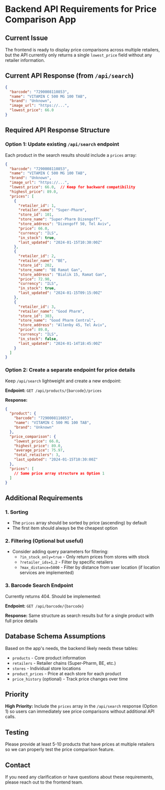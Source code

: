# Backend API Requirements for Price Comparison App

## Current Issue
The frontend is ready to display price comparisons across multiple retailers, but the API currently only returns a single `lowest_price` field without any retailer information.

## Current API Response (from `/api/search`)
```json
{
  "barcode": "7290008110853",
  "name": "VITAMIN C 500 MG 100 TAB",
  "brand": "Unknown",
  "image_url": "https://...",
  "lowest_price": 66.0
}
```

## Required API Response Structure

### Option 1: Update existing `/api/search` endpoint
Each product in the search results should include a `prices` array:

```json
{
  "barcode": "7290008110853",
  "name": "VITAMIN C 500 MG 100 TAB",
  "brand": "Unknown",
  "image_url": "https://...",
  "lowest_price": 66.0,  // Keep for backward compatibility
  "highest_price": 89.0,
  "prices": [
    {
      "retailer_id": 1,
      "retailer_name": "Super-Pharm",
      "store_id": 101,
      "store_name": "Super-Pharm Dizengoff",
      "store_address": "Dizengoff 50, Tel Aviv",
      "price": 66.0,
      "currency": "ILS",
      "in_stock": true,
      "last_updated": "2024-01-15T10:30:00Z"
    },
    {
      "retailer_id": 2,
      "retailer_name": "BE",
      "store_id": 202,
      "store_name": "BE Ramat Gan",
      "store_address": "Bialik 15, Ramat Gan",
      "price": 72.90,
      "currency": "ILS",
      "in_stock": true,
      "last_updated": "2024-01-15T09:15:00Z"
    },
    {
      "retailer_id": 3,
      "retailer_name": "Good Pharm",
      "store_id": 303,
      "store_name": "Good Pharm Central",
      "store_address": "Allenby 45, Tel Aviv",
      "price": 89.0,
      "currency": "ILS",
      "in_stock": false,
      "last_updated": "2024-01-14T18:45:00Z"
    }
  ]
}
```

### Option 2: Create a separate endpoint for price details
Keep `/api/search` lightweight and create a new endpoint:

**Endpoint:** `GET /api/products/{barcode}/prices`

**Response:**
```json
{
  "product": {
    "barcode": "7290008110853",
    "name": "VITAMIN C 500 MG 100 TAB",
    "brand": "Unknown"
  },
  "price_comparison": {
    "lowest_price": 66.0,
    "highest_price": 89.0,
    "average_price": 75.97,
    "total_retailers": 3,
    "last_updated": "2024-01-15T10:30:00Z"
  },
  "prices": [
    // Same price array structure as Option 1
  ]
}
```

## Additional Requirements

### 1. Sorting
- The `prices` array should be sorted by price (ascending) by default
- The first item should always be the cheapest option

### 2. Filtering (Optional but useful)
- Consider adding query parameters for filtering:
  - `?in_stock_only=true` - Only return prices from stores with stock
  - `?retailer_ids=1,2` - Filter by specific retailers
  - `?max_distance=5000` - Filter by distance from user location (if location services are implemented)

### 3. Barcode Search Endpoint
Currently returns 404. Should be implemented:

**Endpoint:** `GET /api/barcode/{barcode}`

**Response:** Same structure as search results but for a single product with full price details

## Database Schema Assumptions
Based on the app's needs, the backend likely needs these tables:
- `products` - Core product information
- `retailers` - Retailer chains (Super-Pharm, BE, etc.)
- `stores` - Individual store locations
- `product_prices` - Price at each store for each product
- `price_history` (optional) - Track price changes over time

## Priority
**High Priority:** Include the `prices` array in the `/api/search` response (Option 1) so users can immediately see price comparisons without additional API calls.

## Testing
Please provide at least 5-10 products that have prices at multiple retailers so we can properly test the price comparison feature.

## Contact
If you need any clarification or have questions about these requirements, please reach out to the frontend team.